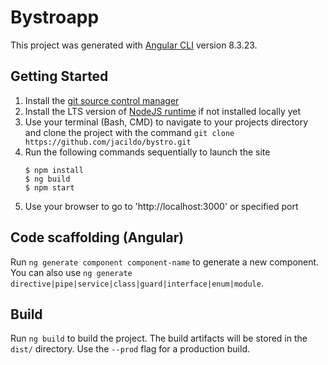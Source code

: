 # Bystroapp

This project was generated with [Angular CLI](https://github.com/angular/angular-cli) version 8.3.23.

## Getting Started
1. Install the [git source control manager](https://git-scm.com/)
1. Install the LTS version of [NodeJS runtime](https://nodejs.org/en/) if not installed locally yet
1. Use your terminal (Bash, CMD) to navigate to your projects directory and clone the project with the command `git clone https://github.com/jacildo/bystro.git`
1. Run the following commands sequentially to launch the site
    ```
    $ npm install
    $ ng build
    $ npm start
    ```
1. Use your browser to go to 'http://localhost:3000' or specified port

## Code scaffolding (Angular)

Run `ng generate component component-name` to generate a new component. You can also use `ng generate directive|pipe|service|class|guard|interface|enum|module`.

## Build

Run `ng build` to build the project. The build artifacts will be stored in the `dist/` directory. Use the `--prod` flag for a production build.

